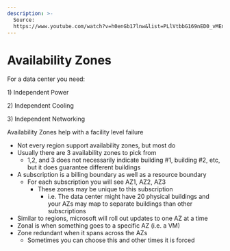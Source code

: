 ```yaml
---
description: >-
  Source:
  https://www.youtube.com/watch?v=h0enGb17lnw&list=PLlVtbbG169nED0_vMEniWBQjSoxTsBYS3&index=9
---
```


# Availability Zones

For a data center you need:

1\) Independent Power

2\) Independent Cooling

3\) Independent Networking



Availability Zones help with a facility level failure

* Not every region support availability zones, but most do
* Usually there are 3 availability zones to pick from
  * 1,2, and 3 does not necessarily indicate building #1, building #2, etc, but it does guarantee different buildings
* A subscription is a billing boundary as well as a resource boundary
  * For each subscription you will see AZ1, AZ2, AZ3
    * These zones may be unique to this subscription
      * i.e. The data center might have 20 physical buildings and your AZs may map to separate buildings than other subscriptions
* Similar to regions, microsoft will roll out updates to one AZ at a time
* Zonal is when something goes to a specific AZ (i.e. a VM)
* Zone redundant when it spans across the AZs
  * Sometimes you can choose this and other times it is forced







